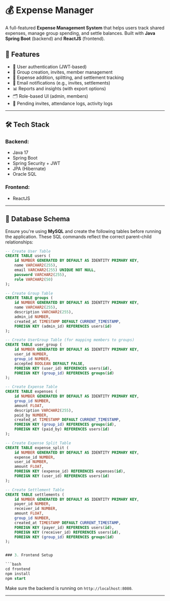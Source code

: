 # 💰 Expense Manager

A full-featured **Expense Management System** that helps users track shared expenses, manage group spending, and settle balances. Built with **Java Spring Boot** (backend) and **ReactJS** (frontend).


## 🌟 Features

- 🔐 User authentication (JWT-based)
- 👥 Group creation, invites, member management
- 💸 Expense addition, splitting, and settlement tracking
- 📧 Email notifications (e.g., invites, settlements)
- 📊 Reports and insights (with export options)
- 🗂️ Role-based UI (admin, members)
- 📆 Pending invites, attendance logs, activity logs

---

## 🛠️ Tech Stack

### Backend:
- Java 17
- Spring Boot
- Spring Security + JWT
- JPA (Hibernate)
- Oracle SQL

### Frontend:
- ReactJS 


---

## 🧱 Database Schema

Ensure you're using **MySQL** and create the following tables before running the application. These SQL commands reflect the correct parent-child relationships:

```sql
-- Create User Table
CREATE TABLE users (
    id NUMBER GENERATED BY DEFAULT AS IDENTITY PRIMARY KEY,
    name VARCHAR2(255),
    email VARCHAR2(255) UNIQUE NOT NULL,
    password VARCHAR2(255),
    role VARCHAR2(50)
);

-- Create Group Table
CREATE TABLE groups (
    id NUMBER GENERATED BY DEFAULT AS IDENTITY PRIMARY KEY,
    name VARCHAR2(255),
    description VARCHAR2(255),
    admin_id NUMBER,
    created_at TIMESTAMP DEFAULT CURRENT_TIMESTAMP,
    FOREIGN KEY (admin_id) REFERENCES users(id)
);

-- Create UserGroup Table (for mapping members to groups)
CREATE TABLE user_group (
    id NUMBER GENERATED BY DEFAULT AS IDENTITY PRIMARY KEY,
    user_id NUMBER,
    group_id NUMBER,
    accepted BOOLEAN DEFAULT FALSE,
    FOREIGN KEY (user_id) REFERENCES users(id),
    FOREIGN KEY (group_id) REFERENCES groups(id)
);

-- Create Expense Table
CREATE TABLE expenses (
    id NUMBER GENERATED BY DEFAULT AS IDENTITY PRIMARY KEY,
    group_id NUMBER,
    amount FLOAT,
    description VARCHAR2(255),
    paid_by NUMBER,
    created_at TIMESTAMP DEFAULT CURRENT_TIMESTAMP,
    FOREIGN KEY (group_id) REFERENCES groups(id),
    FOREIGN KEY (paid_by) REFERENCES users(id)
);

-- Create Expense Split Table
CREATE TABLE expense_split (
    id NUMBER GENERATED BY DEFAULT AS IDENTITY PRIMARY KEY,
    expense_id NUMBER,
    user_id NUMBER,
    amount FLOAT,
    FOREIGN KEY (expense_id) REFERENCES expenses(id),
    FOREIGN KEY (user_id) REFERENCES users(id)
);

-- Create Settlement Table
CREATE TABLE settlements (
    id NUMBER GENERATED BY DEFAULT AS IDENTITY PRIMARY KEY,
    payer_id NUMBER,
    receiver_id NUMBER,
    amount FLOAT,
    group_id NUMBER,
    created_at TIMESTAMP DEFAULT CURRENT_TIMESTAMP,
    FOREIGN KEY (payer_id) REFERENCES users(id),
    FOREIGN KEY (receiver_id) REFERENCES users(id),
    FOREIGN KEY (group_id) REFERENCES groups(id)
);


### 3. Frontend Setup

```bash
cd frontend
npm install
npm start
```

Make sure the backend is running on `http://localhost:8080`.

---

